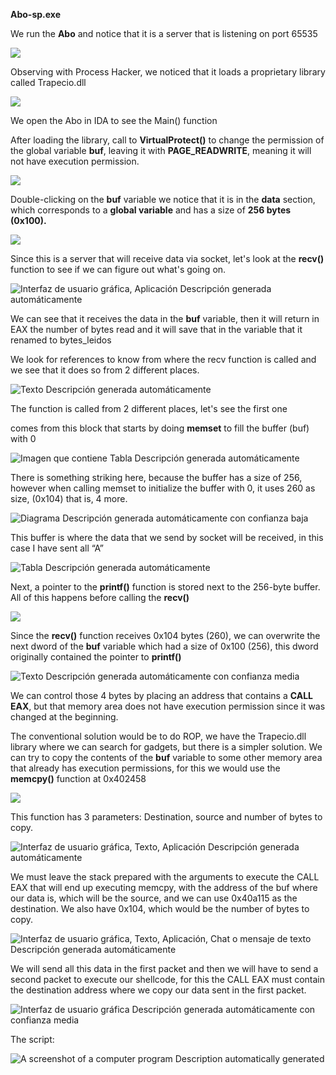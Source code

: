 **Abo-sp.exe**

We run the **Abo** and notice that it is a server that is listening on port 65535

![](media/bcfdda01f9bbc9812512720f91669a76.png)

Observing with Process Hacker, we noticed that it loads a proprietary library called Trapecio.dll

![](media/b63ceea7b00d2b18733a3ce142329b1c.png)

We open the Abo in IDA to see the Main() function

After loading the library, call to **VirtualProtect()** to change the permission of the global variable **buf**, leaving it with **PAGE_READWRITE**, meaning it will not have execution permission.

![](media/c26531d25ea8a0e11b4dc3a8191612cf.png)

Double-clicking on the **buf** variable we notice that it is in the **data** section, which corresponds to a **global variable** and has a size of **256 bytes (0x100).**

![](media/581382b81656f688d538f283c501ed59.png)

Since this is a server that will receive data via socket, let's look at the **recv()** function to see if we can figure out what's going on.

![Interfaz de usuario gráfica, Aplicación Descripción generada automáticamente](media/0291cb568d330513f59a903be97baea8.png)

We can see that it receives the data in the **buf** variable, then it will return in EAX the number of bytes read and it will save that in the variable that it renamed to bytes_leidos

We look for references to know from where the recv function is called and we see that it does so from 2 different places.

![Texto Descripción generada automáticamente](media/a5fc90a05901ec9058c8924f1bcc27a9.png)

The function is called from 2 different places, let's see the first one

comes from this block that starts by doing **memset** to fill the buffer (buf) with 0

![Imagen que contiene Tabla Descripción generada automáticamente](media/a109e5d8ebd420e2300ccd58cbaa501a.png)

There is something striking here, because the buffer has a size of 256, however when calling memset to initialize the buffer with 0, it uses 260 as size, (0x104) that is, 4 more.

![Diagrama Descripción generada automáticamente con confianza baja](media/508b5ae82426d32a1355716e2776ab29.png)

This buffer is where the data that we send by socket will be received, in this case I have sent all “A”

![Tabla Descripción generada automáticamente](media/cb103f66daf96f0532082dc4de2cff1e.png)

Next, a pointer to the **printf()** function is stored next to the 256-byte buffer. All of this happens before calling the **recv()**

![](media/bfd82ceb82d18ae7e74dafb4627e2e50.png)

Since the **recv()** function receives 0x104 bytes (260), we can overwrite the next dword of the **buf** variable which had a size of 0x100 (256), this dword originally contained the pointer to **printf()**

![Texto Descripción generada automáticamente con confianza media](media/82f7b4d21228bac9a74101fb9d61e83b.png)

We can control those 4 bytes by placing an address that contains a **CALL EAX**, but that memory area does not have execution permission since it was changed at the beginning.

The conventional solution would be to do ROP, we have the Trapecio.dll library where we can search for gadgets, but there is a simpler solution. We can try to copy the contents of the **buf** variable to some other memory area that already has execution permissions, for this we would use the **memcpy()** function at 0x402458

![](media/c184f91f5d626ae56f5d716897a3df2d.png)

This function has 3 parameters: Destination, source and number of bytes to copy.

![Interfaz de usuario gráfica, Texto, Aplicación Descripción generada automáticamente](media/685d1a111805ae9c7c56d6c5ba5065d6.png)

We must leave the stack prepared with the arguments to execute the CALL EAX that will end up executing memcpy, with the address of the buf where our data is, which will be the source, and we can use 0x40a115 as the destination. We also have 0x104, which would be the number of bytes to copy.

![Interfaz de usuario gráfica, Texto, Aplicación, Chat o mensaje de texto Descripción generada automáticamente](media/e9acd6516836ccc9a047427c7bb356a3.png)

We will send all this data in the first packet and then we will have to send a second packet to execute our shellcode, for this the CALL EAX must contain the destination address where we copy our data sent in the first packet.

![Interfaz de usuario gráfica Descripción generada automáticamente con confianza media](media/590d3a99bd3efe34584d7cf4eaa88a69.png)

The script:

![A screenshot of a computer program Description automatically generated](media/1f358b03182c8248d76a200ccaffd78a.png)
